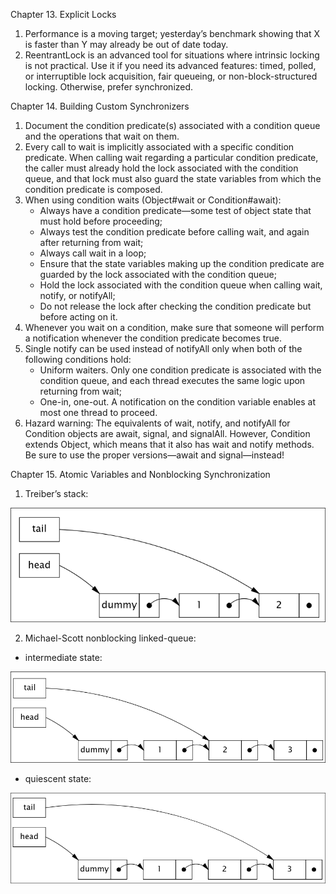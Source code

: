 Chapter 13. Explicit Locks
1. Performance is a moving target; yesterday’s benchmark showing that X is faster than Y may already be out of date today.
2. ReentrantLock is an advanced tool for situations where intrinsic locking is not practical. Use it if you need its advanced features: timed, polled, or interruptible lock acquisition, fair queueing, or non-block-structured locking. Otherwise, prefer synchronized.

Chapter 14. Building Custom Synchronizers
1. Document the condition predicate(s) associated with a condition queue and the operations that wait on them.
2. Every call to wait is implicitly associated with a specific condition predicate. When calling wait regarding a particular condition predicate, the caller must already hold the lock associated with the condition queue, and that lock must also guard the state variables from which the condition predicate is composed.
3. When using condition waits (Object#wait or Condition#await):
   * Always have a condition predicate—some test of object state that must hold before proceeding;
   * Always test the condition predicate before calling wait, and again after returning from wait;
   * Always call wait in a loop;
   * Ensure that the state variables making up the condition predicate are guarded by the lock associated with the condition queue;
   * Hold the lock associated with the condition queue when calling wait, notify, or notifyAll;
   * Do not release the lock after checking the condition predicate but before acting on it.
4. Whenever you wait on a condition, make sure that someone will perform a notification whenever the condition predicate becomes true.
5. Single notify can be used instead of notifyAll only when both of the following conditions hold:
   * Uniform waiters. Only one condition predicate is associated with the condition queue, and each thread executes the same logic upon returning from wait;
   * One-in, one-out. A notification on the condition variable enables at most one thread to proceed.
6. Hazard warning: The equivalents of wait, notify, and notifyAll for Condition objects are await, signal, and signalAll. However, Condition extends Object, which means that it also has wait and notify methods. Be sure to use the proper versions—await and signal—instead!

Chapter 15. Atomic Variables and Nonblocking Synchronization
1. Treiber’s stack:

![stack.png](stack.png)

2. Michael-Scott nonblocking linked-queue:
* intermediate state:

![intermediate_state.png](intermediate_state.png)
* quiescent state:

![quiescent_state.png](quiescent_state.png)